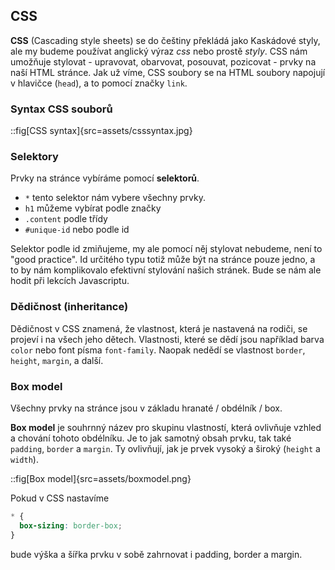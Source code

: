 ## CSS

**CSS** (Cascading style sheets) se do češtiny překládá jako Kaskádové styly, ale my budeme používat anglický výraz *css* nebo prostě *styly*. CSS nám umožňuje stylovat - upravovat, obarvovat, posouvat, pozicovat - prvky na naší HTML stránce. Jak už víme, CSS soubory se na HTML soubory napojují v hlavičce (`head`), a to pomocí značky `link`.

### Syntax CSS souborů

::fig[CSS syntax]{src=assets/csssyntax.jpg}

### Selektory

Prvky na stránce vybíráme pomocí **selektorů**.

- `*` tento selektor nám vybere všechny prvky.
- `h1` můžeme vybírat podle značky
- `.content` podle třídy
- `#unique-id` nebo podle id
  
Selektor podle id zmiňujeme, my ale pomocí něj stylovat nebudeme, není to "good practice". Id určitého typu totiž může být na stránce pouze jedno, a to by nám komplikovalo efektivní stylování našich stránek. Bude se nám ale hodit při lekcích Javascriptu.

### Dědičnost (inheritance)

Dědičnost v CSS znamená, že vlastnost, která je nastavená na rodiči, se projeví i na všech jeho dětech. Vlastnosti, které se dědí jsou například barva `color` nebo font písma `font-family`. Naopak nedědí se vlastnost `border`, `height`, `margin`, a další.

### Box model

Všechny prvky na stránce jsou v základu hranaté / obdélník / box.

**Box model** je souhrnný název pro skupinu vlastností, která ovlivňuje vzhled a chování tohoto obdélníku. Je to jak samotný obsah prvku, tak také `padding`, `border` a `margin`. Ty ovlivňují, jak je prvek vysoký a široký (`height` a `width`).

::fig[Box model]{src=assets/boxmodel.png}

Pokud v CSS nastavíme

```css
* {
  box-sizing: border-box;
}
```

 bude výška a šířka prvku v sobě zahrnovat i padding, border a margin.
